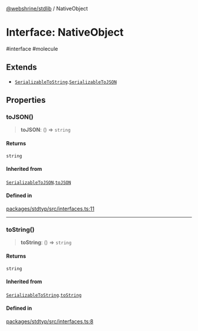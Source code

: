 [@webshrine/stdlib](../globals.md) / NativeObject

# Interface: NativeObject

#interface #molecule

## Extends

- [`SerializableToString`](SerializableToString.md).[`SerializableToJSON`](SerializableToJSON.md)

## Properties

### toJSON()

> **toJSON**: () => `string`

#### Returns

`string`

#### Inherited from

[`SerializableToJSON`](SerializableToJSON.md).[`toJSON`](SerializableToJSON.md#tojson)

#### Defined in

[packages/stdtyp/src/interfaces.ts:11](https://github.com/webshrine/webshrine/blob/0e16c5948921e0c95cce645760c4a8b0855b196b/packages/stdtyp/src/interfaces.ts#L11)

***

### toString()

> **toString**: () => `string`

#### Returns

`string`

#### Inherited from

[`SerializableToString`](SerializableToString.md).[`toString`](SerializableToString.md#tostring)

#### Defined in

[packages/stdtyp/src/interfaces.ts:8](https://github.com/webshrine/webshrine/blob/0e16c5948921e0c95cce645760c4a8b0855b196b/packages/stdtyp/src/interfaces.ts#L8)
